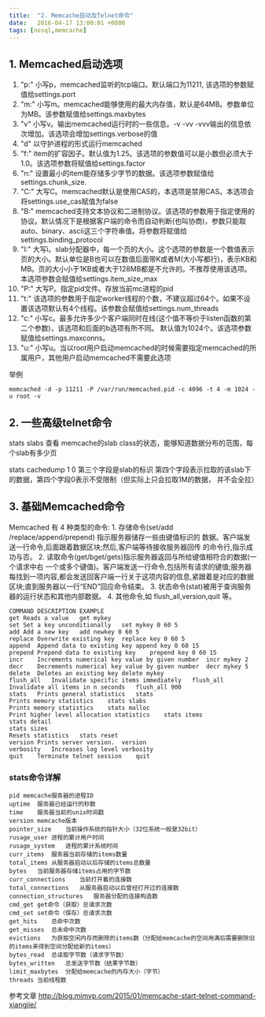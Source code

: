 ```yaml
---
title:  "2. Memcache启动及Telnet命令"
date:   2016-04-17 13:00:01 +0800
tags: [nosql,memcache]
---
```


## 1. Memcached启动选项

1. "p:"   小写p，memcached监听的tcp端口。默认端口为11211, 该选项的参数赋值给settings.port
2. "m:"  小写m。memcached能够使用的最大内存值，默认是64MB。参数单位为MB。该参数赋值给settings.maxbytes
3. "v"    小写v。输出memcached运行时的一些信息。-v -vv -vvv输出的信息依次增加。该选项会增加settings.verbose的值
4. "d"    以守护进程的形式运行memcached
5. "f:"    item的扩容因子。默认值为1.25。该选项的参数值可以是小数但必须大于1.0。该选项参数将赋值给settings.factor
6. "n:"   设置最小的item能存储多少字节的数据。该选项参数赋值给settings.chunk_size.
7. "C:"  大写C。memcached默认是使用CAS的，本选项是禁用CAS。本选项会将settings.use_cas赋值为false
8. "B:"  memcached支持文本协议和二进制协议。该选项的参数用于指定使用的协议。默认情况下是根据客户端的命令而自动判断(也叫协商)，参数只能取auto、binary、ascii这三个字符串值。将参数将赋值给settings.binding_protocol
9. "I:"   大写i。slab分配器中，每一个页的大小。这个选项的参数是一个数值表示页的大小。默认单位是B也可以在数值后面带K或者M(大小写都行)，表示KB和MB。页的大小小于1KB或者大于128MB都是不允许的。不推荐使用该选项。本选项参数会赋值给settings.item_size_max
10. "P:"  大写P。指定pid文件。存放当前mc进程的pid
11. "t:"    该选项的参数用于指定worker线程的个数，不建议超过64个。如果不设置该选项默认有4个线程。该参数会赋值给settings.num_threads
12. "c:"   小写c。最多允许多少个客户端同时在线(这个值不等价于listen函数的第二个参数)，该选项和后面的b选项有所不同。 默认值为1024个。该选项参数赋值给settings.maxconns。
13. "u:"  小写u。当以root用户启动memcached的时候需要指定memcached的所属用户，其他用户启动memcached不需要此选项

举例
	
	memcached -d -p 11211 -P /var/run/memcached.pid -c 4096 -t 4 -m 1024 -u root -v

## 2. 一些高级telnet命令

stats slabs 
查看 memcache的slab class的状态，能够知道数据分布的范围，每个slab有多少页

stats cachedump 1 0
第三个字段是slab的标识 
第四个字段表示拉取的该slab下的数据，第四个字段0表示不受限制（但实际上只会拉取1M的数据， 并不会全拉）

	
## 3. 基础Memcached命令
Memcached 有 4 种类型的命令:
    1. 存储命令(set/add /replace/append/prepend)
    指示服务器储存一些由键值标识的 数据。客户端发送一行命令,后面跟着数据区块;然后,客户端等待接收服务器回传 的命令行,指示成功与否。
    2. 读取命令(get/bget/gets)指示服务器返回与所给键值相符合的数据(一个请求中右 一个或多个键值)。客户端发送一行命令,包括所有请求的键值;服务器每找到一项内容,都会发送回客户端一行关于这项内容的信息,紧跟着是对应的数据区块;直到服务器以一行“END”回应命令结束。
    3. 状态命令(stat)被用于查询服务器的运行状态和其他内部数据。 
    4. 其他命令,如 flush_all,version,quit 等。


	COMMAND	DESCRIPTION	EXAMPLE
	get	Reads a value	get mykey
	set	Set a key unconditionally	set mykey 0 60 5
	add	Add a new key	add newkey 0 60 5
	replace	Overwrite existing key	replace key 0 60 5
	append	Append data to existing key	append key 0 60 15
	prepend	Prepend data to existing key	prepend key 0 60 15
	incr	Increments numerical key value by given number	incr mykey 2
	decr	Decrements numerical key value by given number	decr mykey 5
	delete	Deletes an existing key	delete mykey
	flush_all	Invalidate specific items immediately	flush_all
	Invalidate all items in n seconds	flush_all 900
	stats	Prints general statistics	stats
	Prints memory statistics	stats slabs
	Prints memory statistics	stats malloc
	Print higher level allocation statistics	stats items
	stats detail
	stats sizes
	Resets statistics	stats reset
	version	Prints server version.	version
	verbosity	Increases log level	verbosity
	quit	Terminate telnet session	quit
 

### stats命令详解

	pid	memcache服务器的进程ID
	uptime	服务器已经运行的秒数
	time	服务器当前的unix时间戳
	version	memcache版本
	pointer_size	当前操作系统的指针大小（32位系统一般是32bit）
	rusage_user	进程的累计用户时间
	rusage_system	进程的累计系统时间
	curr_items	服务器当前存储的items数量
	total_items	从服务器启动以后存储的items总数量
	bytes	当前服务器存储items占用的字节数
	curr_connections	当前打开着的连接数
	total_connections	从服务器启动以后曾经打开过的连接数
	connection_structures	服务器分配的连接构造数
	cmd_get	get命令（获取）总请求次数
	cmd_set	set命令（保存）总请求次数
	get_hits	总命中次数
	get_misses	总未命中次数
	evictions	为获取空闲内存而删除的items数（分配给memcache的空间用满后需要删除旧的items来得到空间分配给新的items）
	bytes_read	总读取字节数（请求字节数）
	bytes_written	总发送字节数（结果字节数）
	limit_maxbytes	分配给memcache的内存大小（字节）
	threads	当前线程数




参考文章
http://blog.mimvp.com/2015/01/memcache-start-telnet-command-xiangjie/
